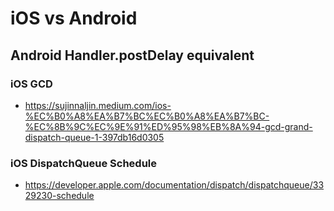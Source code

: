 # iOS vs Android
## Android Handler.postDelay equivalent
### iOS GCD
- https://sujinnaljin.medium.com/ios-%EC%B0%A8%EA%B7%BC%EC%B0%A8%EA%B7%BC-%EC%8B%9C%EC%9E%91%ED%95%98%EB%8A%94-gcd-grand-dispatch-queue-1-397db16d0305

### iOS DispatchQueue Schedule
- https://developer.apple.com/documentation/dispatch/dispatchqueue/3329230-schedule
